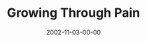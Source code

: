 ---
layout: message
category: message
series: "The Art of Growth"
title: "Growing Through Pain"
date: 2002-11-03-00-00
message_id: 257
audio: "http://s3.amazonaws.com/crossroads-media/messages/audio/Growing%20Through%20Pain.mp3"
audio-duration: "35:23"
explicit: false
---